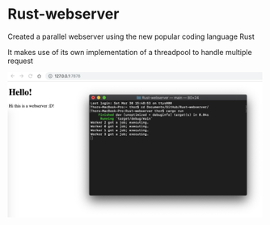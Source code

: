# Rust-webserver
Created a parallel webserver using the new popular coding language Rust


It makes use of its own implementation of a threadpool to handle multiple request

![alt text](https://raw.githubusercontent.com/GingerV1k1ng/Rust-webserver/master/Screenshot%20at%20Mar%2030%2015-55-21.png)
